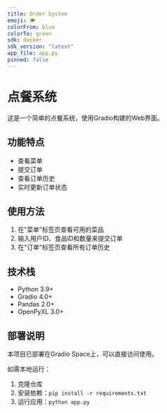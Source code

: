 ```yaml
---
title: Order System
emoji: 🍽️
colorFrom: blue
colorTo: green
sdk: docker
sdk_version: "latest"
app_file: app.py
pinned: false
---
```


# 点餐系统

这是一个简单的点餐系统，使用Gradio构建的Web界面。

## 功能特点

- 查看菜单
- 提交订单
- 查看订单历史
- 实时更新订单状态

## 使用方法

1. 在"菜单"标签页查看可用的菜品
2. 输入用户ID、食品ID和数量来提交订单
3. 在"订单"标签页查看所有订单历史

## 技术栈

- Python 3.9+
- Gradio 4.0+
- Pandas 2.0+
- OpenPyXL 3.0+

## 部署说明

本项目已部署在Gradio Space上，可以直接访问使用。

如需本地运行：

1. 克隆仓库
2. 安装依赖：`pip install -r requirements.txt`
3. 运行应用：`python app.py`